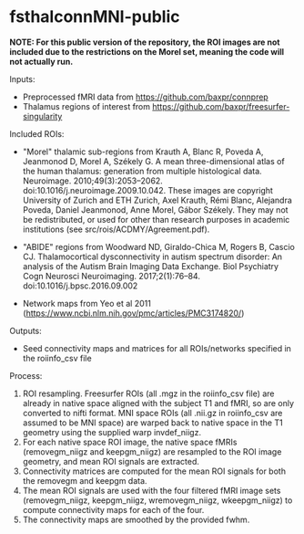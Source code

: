 # fsthalconnMNI-public

**NOTE: For this public version of the repository, the ROI images are not included due to the restrictions on the Morel set, meaning the code will not actually run.**

Inputs:

- Preprocessed fMRI data from https://github.com/baxpr/connprep
- Thalamus regions of interest from https://github.com/baxpr/freesurfer-singularity

Included ROIs:

- "Morel" thalamic sub-regions from Krauth A, Blanc R, Poveda A, Jeanmonod D, Morel A, Székely G. A mean three-dimensional atlas of the human thalamus: generation from multiple histological data. Neuroimage. 2010;49(3):2053–2062. doi:10.1016/j.neuroimage.2009.10.042. These images are copyright University of Zurich and ETH Zurich, Axel Krauth, Rémi Blanc, Alejandra Poveda, Daniel Jeanmonod, Anne Morel, Gábor Székely. They may not be redistributed, or used for other than research purposes in academic institutions (see src/rois/ACDMY/Agreement.pdf).

- "ABIDE" regions from Woodward ND, Giraldo-Chica M, Rogers B, Cascio CJ. Thalamocortical dysconnectivity in autism spectrum disorder: An analysis of the Autism Brain Imaging Data Exchange. Biol Psychiatry Cogn Neurosci Neuroimaging. 2017;2(1):76–84. doi:10.1016/j.bpsc.2016.09.002

- Network maps from Yeo et al 2011 (https://www.ncbi.nlm.nih.gov/pmc/articles/PMC3174820/)

Outputs:

- Seed connectivity maps and matrices for all ROIs/networks specified in the roiinfo_csv file


Process:

1. ROI resampling. Freesurfer ROIs (all .mgz in the roiinfo_csv file) are already in native space aligned with the subject T1 and fMRI, so are only converted to nifti format. MNI space ROIs (all .nii.gz in roiinfo_csv are assumed to be MNI space) are warped back to native space in the T1 geometry using the supplied warp invdef_niigz.
2. For each native space ROI image, the native space fMRIs (removegm_niigz and keepgm_niigz) are resampled to the ROI image geometry, and mean ROI signals are extracted.
3. Connectivity matrices are computed for the mean ROI signals for both the removegm and keepgm data.
4. The mean ROI signals are used with the four filtered fMRI image sets (removegm_niigz, keepgm_niigz, wremovegm_niigz, wkeepgm_niigz) to compute connectivity maps for each of the four.
5. The connectivity maps are smoothed by the provided fwhm.
